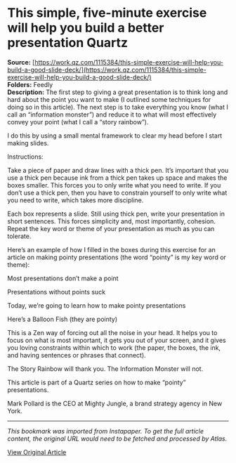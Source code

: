 # This simple, five-minute exercise will help you build a better presentation Quartz

**Source:** [https://work.qz.com/1115384/this-simple-exercise-will-help-you-build-a-good-slide-deck/](https://work.qz.com/1115384/this-simple-exercise-will-help-you-build-a-good-slide-deck/)  
**Folders:** Feedly  
**Description:** The first step to giving a great presentation is to think long and hard about the point you want to make (I outlined some techniques for doing so in this article). The next step is to take everything you know (what I call an “information monster”) and reduce it to what will most effectively convey your point (what I call a “story rainbow”).

I do this by using a small mental framework to clear my head before I start making slides.

Instructions:

Take a piece of paper and draw lines with a thick pen. It’s important that you use a thick pen because ink from a thick pen takes up space and makes the boxes smaller. This forces you to only write what you need to write. If you don’t use a thick pen, then you have to constrain yourself to only write what you need to write, which takes more discipline.

Each box represents a slide. Still using thick pen, write your presentation in short sentences. This forces simplicity and, most importantly, cohesion. Repeat the key word or theme of your presentation as much as you can tolerate.

Here’s an example of how I filled in the boxes during this exercise for an article on making pointy presentations (the word “pointy” is my key word or theme):

Most presentations don’t make a point

Presentations without points suck

Today, we’re going to learn how to make pointy presentations

Here’s a Balloon Fish (they are pointy)

This is a Zen way of forcing out all the noise in your head. It helps you to focus on what is most important, it gets you out of your screen, and it gives you loving constraints within which to work (the paper, the boxes, the ink, and having sentences or phrases that connect).

The Story Rainbow will thank you. The Information Monster will not.

This article is part of a Quartz series on how to make “pointy” presentations.

Mark Pollard is the CEO at Mighty Jungle, a brand strategy agency in New York.


---

*This bookmark was imported from Instapaper. To get the full article content, the original URL would need to be fetched and processed by Atlas.*

[View Original Article](https://work.qz.com/1115384/this-simple-exercise-will-help-you-build-a-good-slide-deck/)